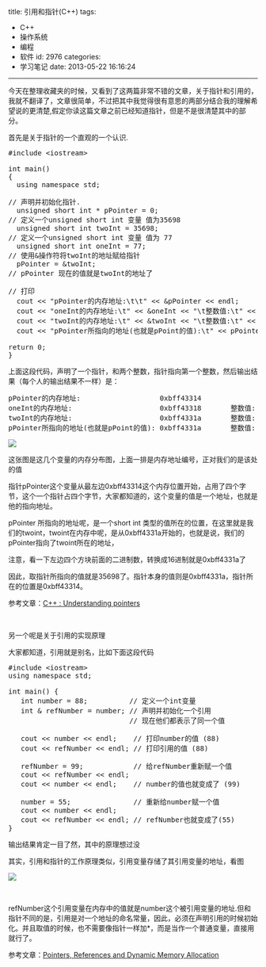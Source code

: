 title: 引用和指针(C++)
tags:
  - C++
  - 操作系统
  - 编程
  - 软件
id: 2976
categories:
  - 学习笔记
date: 2013-05-22 16:16:24
---

今天在整理收藏夹的时候，又看到了这两篇非常不错的文章，关于指针和引用的，我就不翻译了，文章很简单，不过把其中我觉得很有意思的两部分结合我的理解希望说的更清楚,假定你读这篇文章之前已经知道指针，但是不是很清楚其中的部分。

首先是关于指针的一个直观的一个认识.
<pre class="lang:default decode:true">#include &lt;iostream&gt;

int main()
{
  using namespace std;

// 声明并初始化指针.
  unsigned short int * pPointer = 0;
// 定义一个unsigned short int 变量 值为35698
  unsigned short int twoInt = 35698;
// 定义一个unsigned short int 变量 值为 77
  unsigned short int oneInt = 77;
// 使用&amp;操作符将twoInt的地址赋给指针
  pPointer = &amp;twoInt;
// pPointer 现在的值就是twoInt的地址了

// 打印
  cout &lt;&lt; "pPointer的内存地址:\t\t" &lt;&lt; &amp;pPointer &lt;&lt; endl;
  cout &lt;&lt; "oneInt的内存地址:\t" &lt;&lt; &amp;oneInt &lt;&lt; "\t整数值:\t" &lt;&lt; oneInt &lt;&lt; endl;
  cout &lt;&lt; "twoInt的内存地址:\t" &lt;&lt; &amp;twoInt &lt;&lt; "\t整数值:\t" &lt;&lt; twoInt &lt;&lt; endl;
  cout &lt;&lt; "pPointer所指向的地址(也就是pPoint的值):\t" &lt;&lt; pPointer &lt;&lt; "\t整数值:\t" &lt;&lt; *pPointer &lt;&lt; endl;

return 0;
}</pre>
上面这段代码，声明了一个指针，和两个整数，指针指向第一个整数，然后输出结果（每个人的输出结果不一样）是：
<pre class="lang:default decode:true">pPointer的内存地址:                   0xbff43314
oneInt的内存地址:                     0xbff43318       整数值:  77
twoInt的内存地址:                     0xbff4331a       整数值:  35698
pPointer所指向的地址(也就是pPoint的值): 0xbff4331a       整数值:  35698</pre>
[![]({{BASE_PATH}}/images/ef97273d51f6843eb062463a3091a8edb177b30e.png)](http://leaverimage.b0.upaiyun.com/36294_o.png)

这张图是这几个变量的内存分布图，上面一排是内存地址编号，正对我们的是该处的值

指针pPointer这个变量从最左边0xbff43314这个内存位置开始，占用了四个字节，这个一个指针占四个字节，大家都知道的，这个变量的值是一个地址，也就是他的指向地址。

pPointer 所指向的地址呢，是一个short int 类型的值所在的位置，在这里就是我们的twoint，twoint在内存中呢，是从0xbff4331a开始的，也就是说，我们的pPointer指向了twoint所在的地址，

注意，看一下左边四个方块前面的二进制数，转换成16进制就是0xbff4331a了

因此，取指针所指向的值就是35698了。指针本身的值则是0xbff4331a，指针所在的位置是0xbff43314。

参考文章：[C++ : Understanding pointers](http://linuxconfig.org/c-understanding-pointers)

&nbsp;

另一个呢是关于引用的实现原理

大家都知道，引用就是别名，比如下面这段代码
<pre class="lang:default decode:true">#include &lt;iostream&gt;
using namespace std;

int main() {
   int number = 88;          // 定义一个int变量
   int &amp; refNumber = number; // 声明并初始化一个引用
                             // 现在他们都表示了同一个值

   cout &lt;&lt; number &lt;&lt; endl;    // 打印number的值 (88)
   cout &lt;&lt; refNumber &lt;&lt; endl; // 打印引用的值 (88)

   refNumber = 99;            // 给refNumber重新赋一个值
   cout &lt;&lt; refNumber &lt;&lt; endl;
   cout &lt;&lt; number &lt;&lt; endl;    // number的值也就变成了 (99)

   number = 55;               // 重新给number赋一个值
   cout &lt;&lt; number &lt;&lt; endl;
   cout &lt;&lt; refNumber &lt;&lt; endl; // refNumber也就变成了(55)
}</pre>
输出结果肯定一目了然，其中的原理想过没

其实，引用和指针的工作原理类似，引用变量存储了其引用变量的地址，看图

[![]({{BASE_PATH}}/images/4bfa9483e34045214dcefa4a6a383a8d189cc7fa.png)](http://leaverimage.b0.upaiyun.com/36295_o.png)

&nbsp;

refNumber这个引用变量在内存中的值就是number这个被引用变量的地址.但和指针不同的是，引用是对一个地址的命名常量，因此，必须在声明引用的时候初始化。并且取值的时候，也不需要像指针一样加*，而是当作一个普通变量，直接用就行了。

参考文章：[Pointers, References and Dynamic Memory Allocation](http://www.ntu.edu.sg/home/ehchua/programming/cpp/cp4_PointerReference.html)

&nbsp;

&nbsp;
